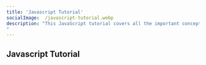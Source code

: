```yaml
---
title: 'Javascript Tutorial'
socialImage:  /javascript-tutorial.webp
description: "This JavaScript tutorial covers all the important concepts in JavaScript such as operators, loops, functions, OOPs, Asynchronous JS, and much more from the very basics to advanced level. It is best suited for beginners and professionals due to its simple and friendly language. You can follow this tutorial for crystal clear understanding of JavaScript.
"
---
```

## Javascript Tutorial